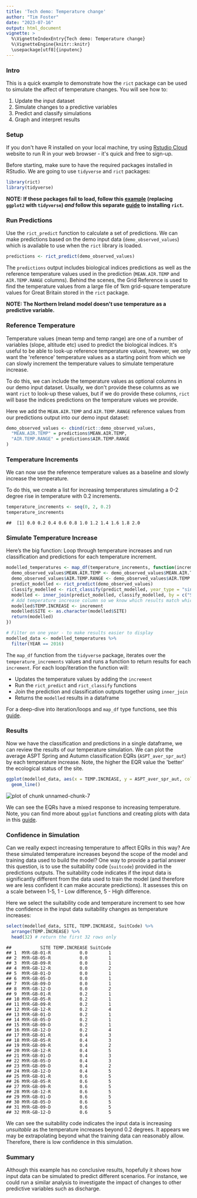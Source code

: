 ```yaml
---
title: 'Tech demo: Temperature change'
author: "Tim Foster"
date: "2023-07-16"
output: html_document
vignette: >
  %\VignetteIndexEntry{Tech demo: Temperature change}
  %\VignetteEngine{knitr::knitr}
  \usepackage[utf8]{inputenc}
---
```




### Intro

This is a quick example to demonstrate how the `rict` package can be used to simulate the affect of temperature changes. You will see how to:

1. Update the input dataset
2. Simulate changes to a predictive variables
3. Predict and classify simulations
4. Graph and interpret results

### Setup

If you don't have R installed on your local machine, try using [Rstudio Cloud](https://rstudio.cloud/) website to run R in your web browser - it's quick and free to sign-up.

Before starting, make sure to have the required packages installed in RStudio. We are going to use `tidyverse` and `rict` packages:

```r
library(rict)
library(tidyverse)
```



**NOTE: If these packages fail to load, follow this [example](https://moderndive.netlify.app/1-3-packages.html) (replacing `ggplot2` with `tidyverse`) *and* follow this separate [guide](https://github.com/aquaMetrics/rict#install) to installing `rict`.**

### Run Predictions

Use the `rict_predict` function to calculate a set of predictions. We can make predictions based on the demo input data (`demo_observed_values`) which is available to use when the `rict` library is loaded. 


```r
predictions <- rict_predict(demo_observed_values)
```

The `predictions` output includes biological indices predictions as well as the reference temperature values used in the prediction (`MEAN.AIR.TEMP` and `AIR.TEMP.RANGE` columns). Behind the scenes, the Grid Reference is used to find the temperature values from a large file of 1km grid-square temperature values for Great Britain stored in the `rict` package. 

**NOTE: The Northern Ireland model doesn't use temperature as a predictive variable.**

### Reference Temperature

Temperature values (mean temp and temp range) are one of a number of variables (slope, altitude etc) used to predict the biological indices. It's useful to be able to look-up reference temperature values, however, we only want the 'reference' temperature values as a starting point from which we can slowly increment the temperature values to simulate temperature increase. 
  
To do this, we can include the temperature values as optional columns in our demo input dataset. Usually, we don't provide these columns as we want `rict` to look-up these values, but if we do provide these columns, `rict` will base the indices predictions on the temperature values we provide.

Here we add the `MEAN.AIR.TEMP` and `AIR.TEMP.RANGE` reference values from our predictions output into our demo input dataset:


```r
demo_observed_values <- cbind(rict::demo_observed_values,
  "MEAN.AIR.TEMP" = predictions$MEAN.AIR.TEMP,
  "AIR.TEMP.RANGE" = predictions$AIR.TEMP.RANGE
)
```

### Temperature Increments

We can now use the reference temperature values as a baseline and slowly increase the temperature.

To do this, we create a list for increasing temperatures simulating a 0-2 degree rise in temperature with 0.2 increments. 

```r
temperature_increments <- seq(0, 2, 0.2)
temperature_increments
```

```
##  [1] 0.0 0.2 0.4 0.6 0.8 1.0 1.2 1.4 1.6 1.8 2.0
```
### Simulate Temperature Increase

Here’s the big function: Loop through temperature increases and run classification and predictions for each temperature increment.




```r
modelled_temperatures <- map_df(temperature_increments, function(increment) {
  demo_observed_values$MEAN.AIR.TEMP <- demo_observed_values$MEAN.AIR.TEMP + increment
  demo_observed_values$AIR.TEMP.RANGE <- demo_observed_values$AIR.TEMP.RANGE + increment
  predict_modelled <- rict_predict(demo_observed_values)
  classify_modelled <- rict_classify(predict_modelled, year_type = "single")
  modelled <- inner_join(predict_modelled, classify_modelled, by = c("SITE", "YEAR", "WATERBODY"))
  # Add temperature increase column so we know which results match which temperature increment
  modelled$TEMP.INCREASE <- increment
  modelled$SITE <- as.character(modelled$SITE)
  return(modelled)
})

# Filter on one year - to make results easier to display
modelled_data <- modelled_temperatures %>%
  filter(YEAR == 2016)
```

The `map_df` function from the `tidyverse` package, iterates over the `temperature_increments` values and runs a function to return results for each `increment`. For each loop/iteration the function will:
  
* Updates the temperature values by adding the `increment`
* Run the `rict_predict` and `rict_classify` functions
* Join the prediction and classification outputs together using `inner_join`
* Returns the `modelled` results in a dataframe
  
For a deep-dive into iteration/loops and `map_df` type functions, see this [guide](https://r4ds.had.co.nz/iteration.html). 

### Results

Now we have the classification and predictions in a single dataframe, we can review the results of our temperature simulation. We can plot the average ASPT Spring and Autumn classification EQRs (`ASPT_aver_spr_aut`) by each temperature increase. Note, the higher the EQR value the 'better' the ecological status of the site. 


```r
ggplot(modelled_data, aes(x = TEMP.INCREASE, y = ASPT_aver_spr_aut, color = SITE)) +
  geom_line()
```

![plot of chunk unnamed-chunk-7](figure/unnamed-chunk-7-1.png)

We can see the EQRs have a mixed response to increasing temperature. Note, you can find more about `ggplot` functions and creating plots with data in this [guide](https://ggplot2.tidyverse.org/). 

### Confidence in Simulation

Can we really expect increasing temperature to affect EQRs in this way? Are these simulated temperature increases beyond the scope of the model and training data used to build the model? One way to provide a partial answer this question, is to use the suitability code (`suitcode`) provided in the predictions outputs. The suitability code indicates if the input data is significantly different from the data used to train the model (and therefore we are less confident it can make accurate predictions). It assesses this on a scale between 1-5, 1 - Low difference, 5 - High difference. 

Here we select the suitability code and temperature increment to see how the confidence in the input data suitability changes as temperature increases:


```r
select(modelled_data, SITE, TEMP.INCREASE, SuitCode) %>%
  arrange(TEMP.INCREASE) %>%
  head(32) # return the first 32 rows only
```

```
##           SITE TEMP.INCREASE SuitCode
## 1  MYR-GB-01-R           0.0        1
## 2  MYR-GB-05-R           0.0        1
## 3  MYR-GB-09-R           0.0        1
## 4  MYR-GB-12-R           0.0        2
## 5  MYR-GB-01-D           0.0        1
## 6  MYR-GB-05-D           0.0        1
## 7  MYR-GB-09-D           0.0        1
## 8  MYR-GB-12-D           0.0        2
## 9  MYR-GB-01-R           0.2        1
## 10 MYR-GB-05-R           0.2        1
## 11 MYR-GB-09-R           0.2        1
## 12 MYR-GB-12-R           0.2        4
## 13 MYR-GB-01-D           0.2        1
## 14 MYR-GB-05-D           0.2        1
## 15 MYR-GB-09-D           0.2        1
## 16 MYR-GB-12-D           0.2        4
## 17 MYR-GB-01-R           0.4        3
## 18 MYR-GB-05-R           0.4        3
## 19 MYR-GB-09-R           0.4        2
## 20 MYR-GB-12-R           0.4        5
## 21 MYR-GB-01-D           0.4        3
## 22 MYR-GB-05-D           0.4        3
## 23 MYR-GB-09-D           0.4        2
## 24 MYR-GB-12-D           0.4        5
## 25 MYR-GB-01-R           0.6        5
## 26 MYR-GB-05-R           0.6        5
## 27 MYR-GB-09-R           0.6        5
## 28 MYR-GB-12-R           0.6        5
## 29 MYR-GB-01-D           0.6        5
## 30 MYR-GB-05-D           0.6        5
## 31 MYR-GB-09-D           0.6        5
## 32 MYR-GB-12-D           0.6        5
```

We can see the suitability code indicates the input data is increasing *unsuitable* as the temperature increases beyond 0.2 degrees. It appears we may be extrapolating beyond what the training data can reasonably allow. Therefore, there is low confidence in this simulation. 

### Summary

Although this example has no conclusive results, hopefully it shows how input data can be simulated to predict different scenarios. For instance, we could run a similar analysis to investigate the impact of changes to other predictive variables such as discharge. 

 
 
 
 
 
 
 
